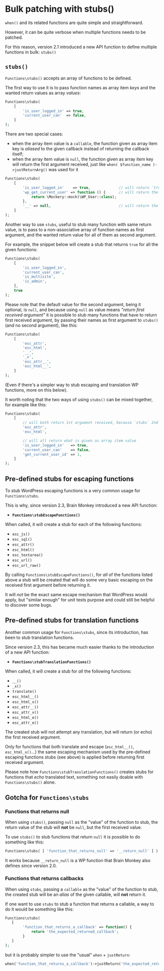 # Bulk patching with stubs\(\)

`when()` and its related functions are quite simple and straightforward.

However, it can be quite verbose when multiple functions needs to be patched.

For this reason, version 2.1 introduced a new API function to define multiple functions in bulk: `stubs()`

## `stubs()`

`Functions\stubs()` accepts an array of functions to be defined.

The first way to use it is to pass function names as array item _keys_ and the wanted return values as array _values_:

```php
Functions\stubs(
    [
        'is_user_logged_in' => true,
        'current_user_can'  => false,
    ]
);
```

There are two special cases:

* when the array item value is a `callable`, the function given as array item key is _aliased_ to the given callback instead of returning the callback itself;
* when the array item value is `null`, the function given as array item key will return the first argument received, just like `when( $function_name )->justReturnArg()` was used for it

```php
Functions\stubs(
    [
        'is_user_logged_in'    => true,             // will return `true` as provided
        'wp_get_current_user' => function () {      // will return the WP_User mock
            return \Mockery::mock(\WP_User::class);
        },
        '__' => null,                               // will return the 1st argument received
    ]
);
```

Another way to use `stubs`, useful to stub many function with same return value, is to pass to a non-associative array of function names as first argument, and the wanted return value for all of them as second argument.

For example, the snippet below will create a stub that returns `true` for all the given functions:

```php
Functions\stubs(
    [
        'is_user_logged_in',
        'current_user_can',
        'is_multisite',
        'is_admin',
    ],
    true
);
```

Please note that the default value for the second argument, being it optional, is `null`, and because using `null` as value means _"return first received argument"_ it is possible to stub many functions that have to return first received argument, by passing their names as first argument to `stubs()` \(and no second argument\), like this:

```php
Functions\stubs(
    [
        'esc_attr',
        'esc_html',
        '__',
        '_x',
        'esc_attr__',
        'esc_html__',
    ]
);
```

\(Even if there's a simpler way to stub escaping and translation WP functions, more on this below\).

It worth noting that the two ways of using `stubs()` can be mixed together, for example like this:

```php
Functions\stubs(
    [
        // will both return 1st argument received, because `stubs` 2nd param defaults to `null`
        'esc_attr',
        'esc_html',

        // will all return what is given as array item value
        'is_user_logged_in'   => true,
        'current_user_can'    => false,
        'get_current_user_id' => 1,
    ]
);
```

## Pre-defined stubs for escaping functions

To stub WordPress escaping functions is a very common usage for `Functions\stubs`.

This is why, since version 2.3, Brain Monkey introduced a new API function:

* **`Functions\stubEscapeFunctions()`**

When called, it will create a stub for each of the following functions:

* `esc_js()`
* `esc_sql()`
* `esc_attr()`
* `esc_html()`
* `esc_textarea()`
* `esc_url()`
* `esc_url_raw()`

By calling `Functions\stubEscapeFunctions()`, for _all_ of the functions listed above a stub will be created that will do some very basic escaping on the received first argument before returning it.

It will _not_ be the exact same escape mechanism that WordPress would apply, but "similar enough" for unit tests purpose and could still be helpful to discover some bugs.

## Pre-defined stubs for translation functions

Another common usage for `Functions\stubs`, since its introduction, has been to stub translation functions.

Since version 2.3, this has became much easier thanks to the introduction of a new API function:

* **`Functions\stubTranslationFunctions()`**

When called, it will create a stub for _all_ the following functions:

* `__()`        
* `_x()`       
* `translate()` 
* `esc_html__()`
* `esc_html_x()`
* `esc_attr__()` 
* `esc_attr_x()` 
* `esc_html_e()` 
* `esc_attr_e()` 

The created stub will not attempt any translation, but will return \(or echo\) the first received argument.

Only for functions that both translate and escape \(`esc_html__()`, `esc_html_x()`...\) the same escaping mechanism used by the pre-defined escaping functions stubs \(see above\) is applied before returning first received argument.

Please note how `Functions\stubTranslationFunctions()` creates stubs for functions that _echo_ translated text, something not easily doable with `Functions\stubs()` alone.

## Gotcha for `Functions\stubs`

### Functions that returns null

When using `stubs()`, passing `null` as the "value" of the function to stub, the return value of the stub will **not** be `null`, but the first received value.

To use `stubs()` to stub functions that return `null` it is possible to do something like this:

```php
Functions\stubs( [ 'function_that_returns_null' => '__return_null' ] );
```

It works because `__return_null` is a WP function that Brain Monkey also defines since version 2.0.

### Functions that returns callbacks

When using `stubs`, passing a `callable` as the "value" of the function to stub, the created stub will be an _alias_ of the given callable, will **not** return it.

If one want to use `stubs` to stub a function that returns a callable, a way to do it would be something like this:

```php
Functions\stubs(
   [
        'function_that_returns_a_callback' => function() { 
            return 'the_expected_returned_callback';
        }
   ]
);
```

but it is probably simpler to use the "usual" `when` + `justReturn`:

```php
when('function_that_returns_a_callback')->justReturn('the_expected_returned_callback')
```

